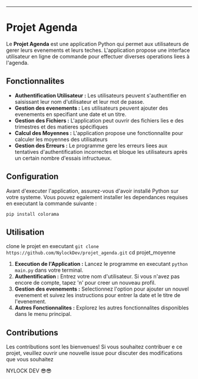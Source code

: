 
---

# Projet Agenda

Le **Projet Agenda** est une application Python qui permet aux utilisateurs de gerer leurs evenements et leurs teches. L'application propose une interface utilisateur en ligne de commande pour effectuer diverses operations liees à l'agenda.

## Fonctionnalites

- **Authentification Utilisateur :** Les utilisateurs peuvent s'authentifier en saisissant leur nom d'utilisateur et leur mot de passe.
- **Gestion des evenements :** Les utilisateurs peuvent ajouter des evenements en specifiant une date et un titre.
- **Gestion des Fichiers :** L'application peut ouvrir des fichiers lies e des trimestres et des matieres spécifiques 
- **Calcul des Moyennes :** L'application propose une fonctionnalite pour calculer les moyennes des utilisateurs 
- **Gestion des Erreurs :** Le programme gere les erreurs liees aux tentatives d'authentification incorrectes et bloque les utilisateurs après un certain nombre d'essais infructueux.

## Configuration

Avant d'executer l'application, assurez-vous d'avoir installé Python sur votre systeme. Vous pouvez egalement installer les dependances requises en executant la commande suivante :

```
pip install colorama
```

## Utilisation

clone le projet en executant 
 ``
 git clone https://github.com/NylockDev/projet_agenda.git
``
cd  projet_moyenne

1. **Execution de l'Application :** Lancez le programme en executant 
`python main.py` dans votre terminal.
2. **Authentification :** Entrez votre nom d'utilisateur. Si vous n'avez pas encore de compte, tapez 'n' pour creer un nouveau profil.
3. **Gestion des evenements :** Selectionnez l'option pour ajouter un nouvel evenement et suivez les instructions pour entrer la date et le titre de l'evenement.
4. **Autres Fonctionnalites :** Explorez les autres fonctionnalites disponibles dans le menu principal.

## Contributions

Les contributions sont les bienvenues! Si vous souhaitez contribuer e ce projet, veuillez ouvrir une nouvelle issue pour discuter des modifications que vous souhaitez 

NYLOCK DEV 😎😎
